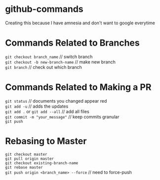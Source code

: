 # github-commands
Creating this because I have amnesia and don't want to google everytime <br />

# Commands Related to Branches
`git checkout branch_name`  // switch branch <br />
`git checkout -b new-branch-name`   // make new branch <br />
`git branch` // check out which branch <br />

# Commands Related to Making a PR
`git status` // documents you changed appear red <br />
`git add -u` // adds the updates <br />
`git add .` or `git add --all` // add all files  <br />
`git commit -m "your_message"` // keep commits granular <br />
`git push` <br />


# Rebasing to Master
`git checkout master` <br />
`git pull origin master` <br />
`git checkout existing-branch-name` <br />
`git rebase master` <br />
`git push origin <branch_name> --force`  // need to force-push <br />
